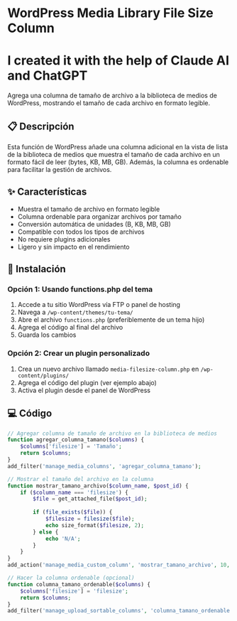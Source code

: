 # WordPress Media Library File Size Column

# I created it with the help of Claude AI and ChatGPT

Agrega una columna de tamaño de archivo a la biblioteca de medios de WordPress, mostrando el tamaño de cada archivo en formato legible.

## 📋 Descripción

Esta función de WordPress añade una columna adicional en la vista de lista de la biblioteca de medios que muestra el tamaño de cada archivo en un formato fácil de leer (bytes, KB, MB, GB). Además, la columna es ordenable para facilitar la gestión de archivos.

## ✨ Características

- Muestra el tamaño de archivo en formato legible
- Columna ordenable para organizar archivos por tamaño
- Conversión automática de unidades (B, KB, MB, GB)
- Compatible con todos los tipos de archivos
- No requiere plugins adicionales
- Ligero y sin impacto en el rendimiento

## 🚀 Instalación

### Opción 1: Usando functions.php del tema

1. Accede a tu sitio WordPress vía FTP o panel de hosting
2. Navega a `/wp-content/themes/tu-tema/`
3. Abre el archivo `functions.php` (preferiblemente de un tema hijo)
4. Agrega el código al final del archivo
5. Guarda los cambios

### Opción 2: Crear un plugin personalizado

1. Crea un nuevo archivo llamado `media-filesize-column.php` en `/wp-content/plugins/`
2. Agrega el código del plugin (ver ejemplo abajo)
3. Activa el plugin desde el panel de WordPress

## 💻 Código
```php
// Agregar columna de tamaño de archivo en la biblioteca de medios
function agregar_columna_tamano($columns) {
    $columns['filesize'] = 'Tamaño';
    return $columns;
}
add_filter('manage_media_columns', 'agregar_columna_tamano');

// Mostrar el tamaño del archivo en la columna
function mostrar_tamano_archivo($column_name, $post_id) {
    if ($column_name === 'filesize') {
        $file = get_attached_file($post_id);
        
        if (file_exists($file)) {
            $filesize = filesize($file);
            echo size_format($filesize, 2);
        } else {
            echo 'N/A';
        }
    }
}
add_action('manage_media_custom_column', 'mostrar_tamano_archivo', 10, 2);

// Hacer la columna ordenable (opcional)
function columna_tamano_ordenable($columns) {
    $columns['filesize'] = 'filesize';
    return $columns;
}
add_filter('manage_upload_sortable_columns', 'columna_tamano_ordenable');
